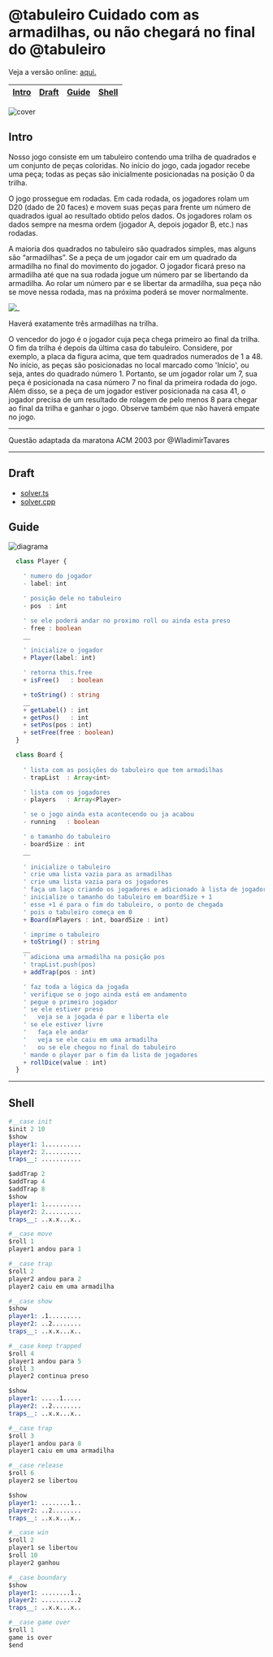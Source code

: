 # @tabuleiro Cuidado com as armadilhas, ou não chegará no final do @tabuleiro

Veja a versão online: [aqui.](https://github.com/qxcodepoo/arcade/blob/master/base/tabuleiro/Readme.md)

<!-- toch -->
[Intro](#intro) | [Draft](#draft) | [Guide](#guide) | [Shell](#shell)
-- | -- | -- | --
<!-- toch -->

![cover](https://raw.githubusercontent.com/qxcodepoo/arcade/master/base/tabuleiro/cover.jpg)

## Intro

Nosso jogo consiste em um tabuleiro contendo uma trilha de quadrados e um conjunto de peças coloridas. No início do jogo, cada jogador recebe uma peça; todas as peças são inicialmente posicionadas na posição 0 da trilha.

O jogo prossegue em rodadas. Em cada rodada, os jogadores rolam um D20 (dado de 20 faces) e movem suas peças para frente um número de quadrados igual ao resultado obtido pelos dados. Os jogadores rolam os dados sempre na mesma ordem (jogador A, depois jogador B, etc.) nas rodadas.

A maioria dos quadrados no tabuleiro são quadrados simples, mas alguns são “armadilhas”. Se a peça de um jogador cair em um quadrado da armadilha no final do movimento do jogador. O jogador ficará preso na armadilha até que na sua rodada jogue um número par se libertando da armadilha. Ao rolar um número par e se libertar da armadilha, sua peça não se move nessa rodada, mas na próxima poderá se mover normalmente.

![_](https://raw.githubusercontent.com/qxcodepoo/arcade/master/base/tabuleiro/tabuleiro.png)

Haverá exatamente três armadilhas na trilha.

O vencedor do jogo é o jogador cuja peça chega primeiro ao final da trilha. O fim da trilha é depois da última casa do tabuleiro. Considere, por exemplo, a placa da figura acima, que tem quadrados numerados de 1 a 48. No início, as peças são posicionadas no local marcado como 'Início', ou seja, antes do quadrado número 1. Portanto, se um jogador rolar um 7, sua peça é posicionada na casa número 7 no final da primeira rodada do jogo.
Além disso, se a peça de um jogador estiver posicionada na casa 41, o jogador precisa de um resultado de rolagem de pelo menos 8 para chegar ao final da trilha e ganhar o jogo. Observe também que não haverá empate no jogo.

___

Questão adaptada da maratona ACM 2003 por @WladimirTavares

___

## Draft

- [solver.ts](https://github.com/qxcodepoo/arcade/blob/master/base/tabuleiro/.cache/draft.ts)
- [solver.cpp](https://github.com/qxcodepoo/arcade/blob/master/base/tabuleiro/.cache/draft.cpp)
  
## Guide

![diagrama](https://raw.githubusercontent.com/qxcodepoo/arcade/master/base/tabuleiro/diagrama.png)

<!-- load diagrama.puml fenced=ts:filter -->

```ts
  class Player {

    ' numero do jogador
    - label: int  

    ' posição dele no tabuleiro
    - pos  : int

    ' se ele poderá andar no proximo roll ou ainda esta preso
    - free : boolean
    __

    ' inicialize o jogador
    + Player(label: int)

    ' retorna this.free
    + isFree()   : boolean

    + toString() : string
    __
    + getLabel() : int
    + getPos()   : int
    + setPos(pos : int)
    + setFree(free : boolean)
  }

  class Board {
    
    ' lista com as posições do tabuleiro que tem armadilhas
    - trapList  : Array<int>

    ' lista com os jogadores
    - players   : Array<Player>

    ' se o jogo ainda esta acontecendo ou ja acabou
    - running   : boolean

    ' o tamanho do tabuleiro
    - boardSize : int
    __
    
    ' inicialize o tabuleiro
    ' crie uma lista vazia para as armadilhas
    ' crie uma lista vazia para os jogadores
    ' faça um laço criando os jogadores e adicionado à lista de jogadores
    ' inicialize o tamanho do tabuleiro em boardSize + 1
    ' esse +1 é para o fim do tabuleiro, o ponto de chegada
    ' pois o tabuleiro começa em 0
    + Board(nPlayers : int, boardSize : int)

    ' imprime o tabuleiro
    + toString() : string
    __
    ' adiciona uma armadilha na posição pos
    ' trapList.push(pos)
    + addTrap(pos : int)

    ' faz toda a lógica da jogada
    ' verifique se o jogo ainda está em andamento
    ' pegue o primeiro jogador
    ' se ele estiver preso
    '   veja se a jogada é par e liberta ele
    ' se ele estiver livre
    '   faça ele andar
    '   veja se ele caiu em uma armadilha
    '   ou se ele chegou no final do tabuleiro
    ' mande o player par o fim da lista de jogadores
    + rollDice(value : int)
  }
```

<!-- load -->

___

## Shell

```s
#__case init
$init 2 10
$show
player1: 1..........
player2: 2..........
traps__: ...........

$addTrap 2
$addTrap 4
$addTrap 8
$show
player1: 1..........
player2: 2..........
traps__: ..x.x...x..

#__case move
$roll 1
player1 andou para 1

#__case trap
$roll 2
player2 andou para 2
player2 caiu em uma armadilha

#__case show
$show
player1: .1.........
player2: ..2........
traps__: ..x.x...x..

#__case keep trapped
$roll 4
player1 andou para 5
$roll 3
player2 continua preso

$show
player1: .....1.....
player2: ..2........
traps__: ..x.x...x..

#__case trap
$roll 3
player1 andou para 8
player1 caiu em uma armadilha

#__case release
$roll 6
player2 se libertou

$show
player1: ........1..
player2: ..2........
traps__: ..x.x...x..

#__case win
$roll 2
player1 se libertou
$roll 10
player2 ganhou

#__case boundary
$show
player1: ........1..
player2: ..........2
traps__: ..x.x...x..

#__case game over
$roll 1
game is over
$end
```
